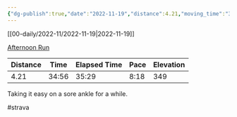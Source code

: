 ```yaml
---
{"dg-publish":true,"date":"2022-11-19","distance":4.21,"moving_time":"34:56","elapsed_time":"35:29","pace":"8:18","total_elevation_gain":349,"url":"https://www.strava.com/activities/8146221629","permalink":"/01-personal/strava/2022-11-19-afternoon-run/","dgPassFrontmatter":true}
---
```



[[00-daily/2022-11/2022-11-19\|2022-11-19]]

[Afternoon Run](https://www.strava.com/activities/8146221629)

| Distance | Time  | Elapsed Time | Pace | Elevation |
| -------- | ----- | ------------ | ---- | --------- |
| 4.21     | 34:56 | 35:29        | 8:18 | 349       |


Taking it easy on a sore ankle for a while.

#strava
